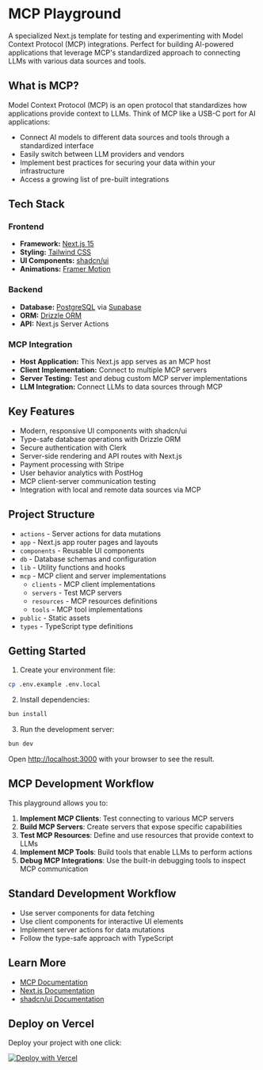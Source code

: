 # MCP Playground

A specialized Next.js template for testing and experimenting with Model Context Protocol (MCP) integrations. Perfect for building AI-powered applications that leverage MCP's standardized approach to connecting LLMs with various data sources and tools.

## What is MCP?

Model Context Protocol (MCP) is an open protocol that standardizes how applications provide context to LLMs. Think of MCP like a USB-C port for AI applications:

- Connect AI models to different data sources and tools through a standardized interface
- Easily switch between LLM providers and vendors
- Implement best practices for securing your data within your infrastructure
- Access a growing list of pre-built integrations

## Tech Stack

### Frontend
- **Framework:** [Next.js 15](https://nextjs.org)
- **Styling:** [Tailwind CSS](https://tailwindcss.com)
- **UI Components:** [shadcn/ui](https://ui.shadcn.com)
- **Animations:** [Framer Motion](https://www.framer.com/motion/)

### Backend
- **Database:** [PostgreSQL](https://www.postgresql.org/) via [Supabase](https://supabase.com/)
- **ORM:** [Drizzle ORM](https://orm.drizzle.team/)
- **API:** Next.js Server Actions

### MCP Integration
- **Host Application:** This Next.js app serves as an MCP host
- **Client Implementation:** Connect to multiple MCP servers
- **Server Testing:** Test and debug custom MCP server implementations
- **LLM Integration:** Connect LLMs to data sources through MCP

## Key Features

- Modern, responsive UI components with shadcn/ui
- Type-safe database operations with Drizzle ORM
- Secure authentication with Clerk
- Server-side rendering and API routes with Next.js
- Payment processing with Stripe
- User behavior analytics with PostHog
- MCP client-server communication testing
- Integration with local and remote data sources via MCP

## Project Structure

- `actions` - Server actions for data mutations
- `app` - Next.js app router pages and layouts
- `components` - Reusable UI components
- `db` - Database schemas and configuration
- `lib` - Utility functions and hooks
- `mcp` - MCP client and server implementations
  - `clients` - MCP client implementations
  - `servers` - Test MCP servers
  - `resources` - MCP resources definitions
  - `tools` - MCP tool implementations
- `public` - Static assets
- `types` - TypeScript type definitions

## Getting Started

1. Create your environment file:
```bash
cp .env.example .env.local
```

2. Install dependencies:
```bash
bun install
```

3. Run the development server:
```bash
bun dev
```

Open [http://localhost:3000](http://localhost:3000) with your browser to see the result.

## MCP Development Workflow

This playground allows you to:

1. **Implement MCP Clients**: Test connecting to various MCP servers
2. **Build MCP Servers**: Create servers that expose specific capabilities
3. **Test MCP Resources**: Define and use resources that provide context to LLMs
4. **Implement MCP Tools**: Build tools that enable LLMs to perform actions
5. **Debug MCP Integrations**: Use the built-in debugging tools to inspect MCP communication

## Standard Development Workflow

- Use server components for data fetching
- Use client components for interactive UI elements
- Implement server actions for data mutations
- Follow the type-safe approach with TypeScript

## Learn More

- [MCP Documentation](https://modelcontextprotocol.io/introduction)
- [Next.js Documentation](https://nextjs.org/docs)
- [shadcn/ui Documentation](https://ui.shadcn.com)

## Deploy on Vercel

Deploy your project with one click:

[![Deploy with Vercel](https://vercel.com/button)](https://vercel.com/new/clone?repository-url=https://github.com/yourusername/mcp-playground)
